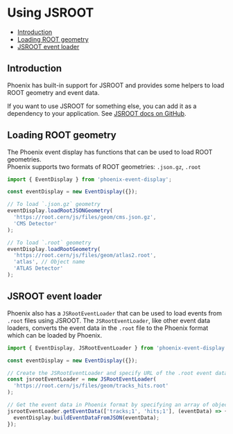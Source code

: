 # Using JSROOT

- [Introduction](#introduction)
- [Loading ROOT geometry](#loading-root-geometry)
- [JSROOT event loader](#jsroot-event-loader)

## Introduction

Phoenix has built-in support for JSROOT and provides some helpers to load ROOT geometry and event data.

If you want to use JSROOT for something else, you can add it as a dependency to your application. See [JSROOT docs on GitHub](https://github.com/root-project/jsroot#readme).

## Loading ROOT geometry

The Phoenix event display has functions that can be used to load ROOT geometries.\
Phoenix supports two formats of ROOT geometries: `.json.gz`, `.root`

```ts
import { EventDisplay } from 'phoenix-event-display';

const eventDisplay = new EventDisplay({});

// To load `.json.gz` geometry
eventDisplay.loadRootJSONGeometry(
  'https://root.cern/js/files/geom/cms.json.gz',
  'CMS Detector'
);

// To load `.root` geometry
eventDisplay.loadRootGeometry(
  'https://root.cern/js/files/geom/atlas2.root',
  'atlas', // Object name
  'ATLAS Detector'
);
```

## JSROOT event loader

Phoenix also has a `JSRootEventLoader` that can be used to load events from `.root` files using JSROOT. The `JSRootEventLoader`, like other event data loaders, converts the event data in the `.root` file to the Phoenix format which can be loaded by Phoenix.

```ts
import { EventDisplay, JSRootEventLoader } from 'phoenix-event-display';

const eventDisplay = new EventDisplay({});

// Create the JSRootEventLoader and specify URL of the .root event data file
const jsrootEventLoader = new JSRootEventLoader(
  'https://root.cern/js/files/geom/tracks_hits.root'
);

// Get the event data in Phoenix format by specifying an array of objects (e.g "tracks;1", "hits;1") in the .root file
jsrootEventLoader.getEventData(['tracks;1', 'hits;1'], (eventData) => {
  eventDisplay.buildEventDataFromJSON(eventData);
});
```

